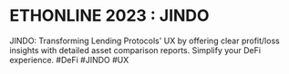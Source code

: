 # ETHONLINE 2023 : JINDO

JINDO: Transforming Lending Protocols' UX by offering clear profit/loss insights with detailed asset comparison reports. Simplify your DeFi experience. #DeFi #JINDO #UX

